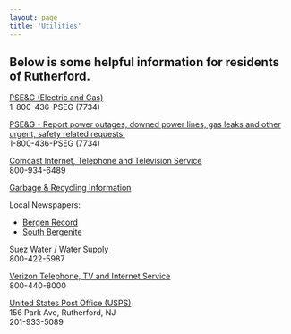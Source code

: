 ```yaml
---
layout: page
title: 'Utilities'
---
```


## Below is some helpful information for residents of Rutherford.

[PSE&G (Electric and Gas)](http://www.pseg.com/)  
1-800-436-PSEG (7734)

[PSE&G -  Report power outages, downed power lines, gas leaks and other urgent, safety related requests.](https://www.pseg.com/info/contact.jsp)  
1-800-436-PSEG (7734)

[Comcast Internet, Telephone and Television Service](http://www.comcast.com/)  
800-934-6489

[Garbage & Recycling Information](/departments/public-works/)

Local Newspapers: 

* [Bergen Record](http://www.northjersey.com/)
* [South Bergenite](http://www.northjersey.com/southbergen/)

[Suez Water / Water Supply](http://www.mysuezwater.com/)  
800-422-5987

[Verizon Telephone, TV and Internet Service](https://www.verizon.com/local/new-jersey/)  
800-440-8000

[United States Post Office (USPS)](https://www.usps.com/)  
156 Park Ave, Rutherford, NJ  
201-933-5089
